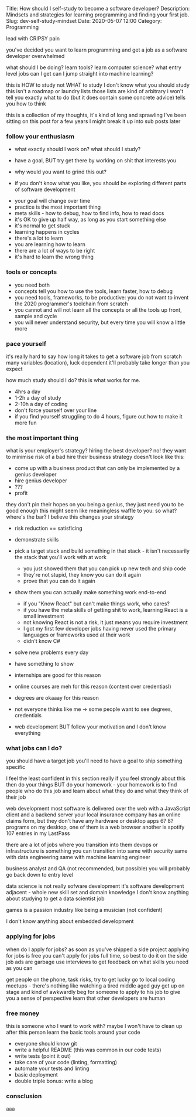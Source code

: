 Title: How should I self-study to become a software developer?
Description: Mindsets and strategies for learning programming and finding your first job.
Slug: dev-self-study-mindset
Date: 2020-05-07 12:00
Category: Programming

lead with CRIPSY pain

you've decided you want to learn programming and get a job as a software developer
overwhelmed

what should I be doing?
learn tools?
learn computer science?
what entry level jobs can I get
can I jump straight into machine learning?

this is HOW to study not WHAT to study
I don't know what you should study
this isn't a roadmap or laundry lists
those lists are kind of arbitrary
i won't tell you exactly what to do (but it does contain some concrete advice)
tells you how to think

this is a collection of my thoughts, it's kind of long and sprawling
I've been sitting on this post for a few years
I might break it up into sub posts later

### follow your enthusiasm

- what exactly should I work on? what should I study?
- have a goal, BUT try get there by working on shit that interests you

- why would you want to grind this out?
- if you don't know what you like, you should be exploring different parts of software development

* your goal will change over time
* practice is the most important thing
* meta skills - how to debug, how to find info, how to read docs
* it's OK to give up half way, as long as you start something else
* it's normal to get stuck
* learning happens in cycles
* there's a lot to learn
* you are learning how to learn
* there are a lot of ways to be right
* it's hard to learn the wrong thing

### tools or concepts

- you need both
- concepts tell you how to use the tools, learn faster, how to debug
- you need tools, frameworks, to be productive: you do not want to invent the 2020 programmer's toolchain from scratch
- you cannot and will not learn all the concepts or all the tools up front, sample and cycle
- you will never understand security, but every time you will know a little more

### pace yourself

it's really hard to say how long it takes to get a software job from scratch
many variables (location), luck dependent
it'll probably take longer than you expect

how much study should I do?
this is what works for me.

- 4hrs a day
- 1-2h a day of study
- 2-10h a day of coding
- don't force yourself over your line
- if you find yourself struggling to do 4 hours, figure out how to make it more fun

### the most important thing

what is your employer's strategy? hiring the best developer?
no! they want to minimise risk of a bad hire
their business strategy doesn't look like this:

- come up with a business product that can only be implemented by a genius developer
- hire genius developer
- ???
- profit

they don't pin their hopes on you being a genius, they just need you to be good enough
this might seem like meaningless waffle to you: so what? where's the bar?
I believe this changes your strategy

- risk reduction == satisficing
- demonstrate skills
- pick a target stack and build something in that stack - it isn't necessarily the stack that you'll work with at work
  - you just showed them that you can pick up new tech and ship code
  - they're not stupid, they know you can do it again
  - prove that you can do it again
- show them you can actually make something work end-to-end
  - if you "Know React" but can't make things work, who cares?
  - if you have the meta skills of getting shit to work, learning React is a small investment
  - not knowing React is not a risk, it just means you require investment
  - I got my first few developer jobs having never used the primary languages or frameworks used at their work
  - didn't know C#
- solve new problems every day
- have something to show

- internships are good for this reason
- online courses are meh for this reason (content over credentiasl)
- degrees are okaaay for this reason
- not everyone thinks like me -> some people want to see degrees, credentials

* web development BUT follow your motivation and I don't know everything

### what jobs can I do?

you should have a target job
you'll need to have a goal to ship something specific

I feel the least confident in this section
really if you feel strongly about this then do your things
BUT do your homework - your homework is to find people who do this job and learn about what they do
and what they think of their job

web development
most software is delivered over the web with a JavaScript client and a backend server
your local insurance company has an online claims form, but they don't have any hardware or desktop apps
6? 8? programs on my desktop, one of them is a web browser
another is spotify
107 entries in my LastPass

there are a lot of jobs where you transition into them
devops or infrastructure is something you can transition into
same with security
same with data engineering
same with machine learning engineer

business analyst and QA (not recommended, but possible)
you will probably go back down to entry level

data science is not really sofware development
it's software development adjacent - whole new skill set and domain knowledge
I don't know anything about studying to get a data scientist job

games is a passion industry like being a musician (not confident)

I don't know anything about embedded development

### applying for jobs

when do I apply for jobs?
as soon as you've shipped a side project
applying for jobs is free
you can't apply for jobs full time, so best to do it on the side
job ads are garbage
use interviews to get feedback on what skills you need as you can

get people on the phone, task risks, try to get lucky
go to local coding meetups - there's nothing like watching a tired middle aged guy get up on stage and kind of awkwardly beg for
someone to apply to his job to give you a sense of perspective
learn that other developers are human

### free money

this is someone who I want to work with?
maybe I won't have to clean up after this person
learn the basic tools around your code

- everyone should know git
- write a helpful README (this was common in our code tests)
- write tests (point it out)
- take care of your code (linting, formatting)
- automate your tests and linting
- basic deployment
- double triple bonus: write a blog

### consclusion

aaa
